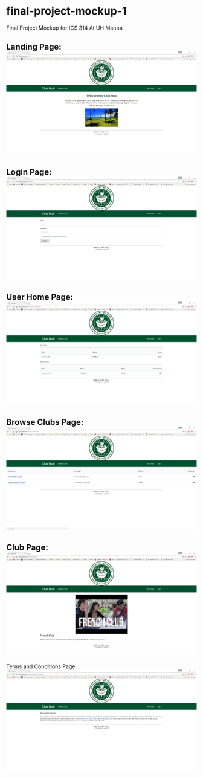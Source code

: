 # final-project-mockup-1
Final Project Mockup for ICS 314 At UH Manoa

Landing Page:
![landing-page](https://github.com/kclemmer/final-project-mockup/blob/master/app/public/images/screenshots/landing-page-screenshot.png)
-------------------------------------------------

Login Page:
![login-page](https://github.com/kclemmer/final-project-mockup/blob/master/app/public/images/screenshots/login-page-screenshot.png)
-------------------------------------------------

User Home Page:
![user-home](https://github.com/kclemmer/final-project-mockup/blob/master/app/public/images/screenshots/user-home-page-screenshot.png)
-------------------------------------------------

Browse Clubs Page:
![browse-clubs](https://github.com/kclemmer/final-project-mockup/blob/master/app/public/images/screenshots/browse-clubs-screenshot.png)
-------------------------------------------------

Club Page:
![club-page](https://github.com/kclemmer/final-project-mockup/blob/master/app/public/images/screenshots/club-page-screenshot.png)
-------------------------------------------------

Terms and Conditions Page:
![terms-and-conditions](https://github.com/kclemmer/final-project-mockup/blob/master/app/public/images/screenshots/terms-and-conditions-screenshot.png)

